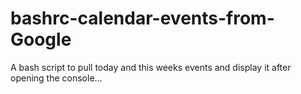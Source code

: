 # bashrc-calendar-events-from-Google
A bash script to pull today and this weeks events and display it after opening the console...
